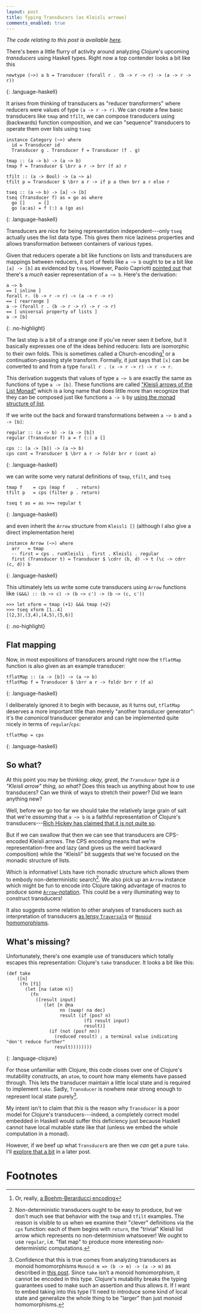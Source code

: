 ```yaml
---
layout: post
title: Typing Transducers (as Kleisli arrows)
comments_enabled: true
---
```


*The code relating to this post is available [here][here].*

[here]:https://github.com/tel/tel.github.io/blob/master/public/code/scratch/transducers.hs

There's been a little flurry of activity around analyzing Clojure's
upcoming *transducers* using Haskell types. Right now a top contender
looks a bit like this

~~~
newtype (~>) a b = Transducer (forall r . (b -> r -> r) -> (a -> r -> r))
~~~
{: .language-haskell}

It arises from thinking of transducers as "reducer transformers" where
reducers were values of type `(a -> r -> r)`. We can create a few
basic transducers like `tmap` and `tfilt`, we can compose transducers
using (backwards) function composition, and we can "sequence"
transducers to operate them over lists using `tseq`:

~~~
instance Category (~>) where
  id = Transducer id
  Transducer g . Transducer f = Transducer (f . g)

tmap :: (a -> b) -> (a ~> b)
tmap f = Transducer $ \brr a r -> brr (f a) r

tfilt :: (a -> Bool) -> (a ~> a)
tfilt p = Transducer $ \brr a r -> if p a then brr a r else r

tseq :: (a ~> b) -> [a] -> [b]
tseq (Transducer f) as = go as where
  go []     = []
  go (a:as) = f (:) a (go as)
~~~
{: .language-haskell}

Transducers are nice for being representation independent---only
`tseq` actually uses the list data type. This gives them nice laziness
properties and allows transformation between containers of various
types.

Given that reducers operate a bit like functions on lists and
transducers are mappings between reducers, it sort of feels like `a ~>
b` ought to be a bit like `[a] -> [b]` as evidenced by `tseq`.
However, Paolo Capriotti [pointed out][0] that there's a *much* easier
representation of `a ~> b`. Here's the derivation:

~~~
a ~> b
== [ inline ]
forall r. (b -> r -> r) -> (a -> r -> r)
== [ rearrange ]
a -> (forall r . (b -> r -> r) -> r -> r)
== [ universal property of lists ]
a -> [b]
~~~
{: .no-highlight}

[0]: http://www.reddit.com/r/haskell/comments/2d5ael/monoidal_transducers_are_monoid_homomorphisms/cjm9ro5

The last step is a bit of a strange one if you've never seen it
before, but it basically expresses one of the ideas behind reducers:
lists are isomorphic to their own folds. This is sometimes called a
Church-encoding[^Boehm-Berarducci] or a continuation-passing style
transform. Formally, it just says that `[x]` can be converted to and
from a type `forall r . (x -> r -> r) -> r -> r`.

[^Boehm-Berarducci]: Or, really, [a Boehm-Berarducci encoding](http://okmij.org/ftp/tagless-final/course/Boehm-Berarducci.html)

This derivation suggests that values of type `a ~> b` are exactly the
same as functions of type `a -> [b]`. These functions are called
["Kleisli arrows of the List Monad"][kleisli] which is a long name that does
little more than recognize that they can be composed just like
functions `a -> b` by [using the monad structure of list][kleisli-source].

[kleisli]:http://hackage.haskell.org/package/base-4.7.0.1/docs/Control-Arrow.html#t:Kleisli
[kleisli-source]:http://hackage.haskell.org/package/base-4.7.0.1/docs/src/Control-Arrow.html#Kleisli

If we write out the back and forward transformations between `a ~> b`
and `a -> [b]`:

~~~
regular :: (a ~> b) -> (a -> [b])
regular (Transducer f) a = f (:) a []

cps :: (a -> [b]) -> (a ~> b)
cps cont = Transducer $ \brr a r -> foldr brr r (cont a)
~~~
{: .language-haskell}

we can write some very natural definitions of `tmap`, `tfilt`, and `tseq`

~~~
tmap f    = cps (map f    . return)
tfilt p   = cps (filter p . return)

tseq t as = as >>= regular t
~~~
{: .language-haskell}

and even inherit the `Arrow` structure from `Kleisli []` (although I
also give a direct implementation here)

~~~
instance Arrow (~>) where
  arr   = tmap
  -- first = cps . runKleisli . first . Kleisli . regular
  first (Transducer t) = Transducer $ \cdrr (b, d) -> t (\c -> cdrr (c, d)) b
~~~
{: .language-haskell}

This ultimately lets us write some cute transducers using `Arrow`
functions like `(&&&) :: (b ~> c) -> (b ~> c') -> (b ~> (c, c'))`

~~~
>>> let xform = tmap (+1) &&& tmap (+2)
>>> tseq xform [1..4]
[(2,3),(3,4),(4,5),(5,6)]
~~~
{: .no-highlight}

## Flat mapping

Now, in most expositions of transducers around right now the
`tflatMap` function is also given as an example transducer:

~~~
tflatMap :: (a -> [b]) -> (a ~> b)
tflatMap f = Transducer $ \brr a r -> foldr brr r (f a)
~~~
{: .language-haskell}

I deliberately ignored it to begin with because, as it turns out,
`tflatMap` deserves a more important title than merely "another
transducer generator": it's the *canonical* transducer generator and
can be implemented quite nicely in terms of `regular`/`cps`:

~~~
tflatMap = cps
~~~
{: .language-haskell}

## So what?

At this point you may be thinking: *okay, great, the `Transducer` type
is a "Kleisli arrow" thing, so what?* Does this teach us anything
about how to use transducers? Can we think of ways to stretch their
power? Did we learn anything new?

Well, before we go too far we should take the relatively large grain
of salt that we're *assuming* that `a ~> b` is a faithful
representation of Clojure's transducers---[Rich Hickey has claimed that
it is not quite so][rich].

But if we can swallow that then we can see that transducers are
CPS-encoded Kleisli arrows. The CPS encoding means that we're
representation-free and lazy (and gives us the weird backward
composition) while the "Kleisli" bit suggests that we're focused on
the monadic structure of lists.

Which is informative! Lists have rich monadic structure which allows
them to embody non-deterministic search[^non-det]. We also pick up an
`Arrow` instance which might be fun to encode into Clojure taking
advantage of macros to produce some
[`Arrow`-notation][arrow-notation]. This could be a very illuminating
way to construct transducers!

It also suggests some relation to other analyses of transducers such
as interpretation of transducers
[as lensy `Traversal`s][lensy-traversal] or
[`Monoid` homomorphisms][monoid-homomorphisms].

[rich]:http://conscientiousprogrammer.com/blog/2014/08/07/understanding-cloure-transducers-through-types/#comment-1533296409
[arrow-notation]:http://www.haskell.org/arrows/syntax.html
[lensy-traversal]:http://www.reddit.com/r/haskell/comments/2cv6l4/clojures_transducers_are_perverse_lenses/
[monoid-homomorphisms]:http://oleksandrmanzyuk.wordpress.com/2014/08/09/transducers-are-monoid-homomorphisms/

[^non-det]: Non-deterministic transducers ought to be easy to produce, but we don't much see that behavior with the `tmap` and `tfilt` examples. The reason is visible to us when we examine their "clever" definitions via the `cps` function: each of them begins with `return`, the "trivial" Kleisli list arrow which represents no non-determinism whatsoever! We ought to use `regular`, i.e. "flat map" to produce more interesting non-deterministic computations.

## What's missing?

Unfortunately, there's one example use of transducers which totally
escapes this representation: Clojure's `take` transducer. It looks a
bit like this:

~~~
(def take
    ([n]
     (fn [f1]
       (let [na (atom n)]
         (fn
           ([result input]
              (let [n @na
                    nn (swap! na dec)
                    result (if (pos? n)
                             (f1 result input)
                             result)]
                (if (not (pos? nn))
                  (reduced result) ; a terminal value indicating "don't reduce further"
                  result))))))))
~~~
{: .language-clojure}

For those unfamiliar with Clojure, this code closes over one of
Clojure's mutability constructs, an `atom`, to count how many elements
have passed through. This lets the transducer maintain a little local
state and is required to implement `take`. Sadly, `Transducer` is
nowhere near strong enough to represent local state
purely[^taking-is-impossible].

[^taking-is-impossible]: Confidence that this is true comes from analyzing transducers as monoid homomorphisms `Monoid m => (b -> m) -> (a -> m)` as described in [this post][monoid-homomorphisms]. Since `take` isn't a monoid homomorphism, it cannot be encoded in this type. Clojure's mutability breaks the typing guarantees used to make such an assertion and thus allows it. If I want to embed taking into this type I'll need to introduce some kind of local state and generalize the whole thing to be "larger" than just monoid homomorphisms.

My intent isn't to claim that *this* is the reason why `Transducer` is
a poor model for Clojure's transducers---indeed, a completely correct
model embedded in Haskell would suffer this deficiency just because
Haskell cannot have local mutable state like that (unless we embed the
whole computation in a monad).

However, if we beef up what `Transducer`s are then we *can* get a pure
`take`. I'll [explore that a bit][explore] in a later post.

[explore]:https://github.com/tel/tel.github.io/blob/master/public/code/scratch/transducers2.hs

# Footnotes
